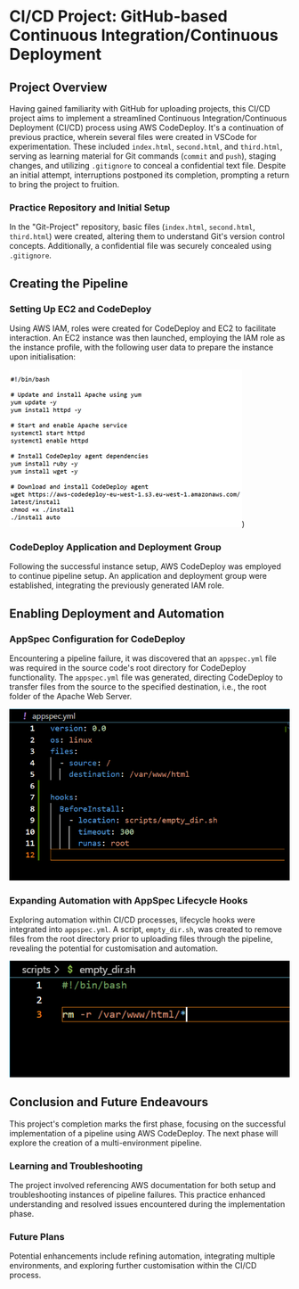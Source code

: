# CI/CD Project: GitHub-based Continuous Integration/Continuous Deployment

## Project Overview

Having gained familiarity with GitHub for uploading projects, this CI/CD project aims to implement a streamlined Continuous Integration/Continuous Deployment (CI/CD) process using AWS CodeDeploy. It's a continuation of previous practice, wherein several files were created in VSCode for experimentation. These included `index.html`, `second.html`, and `third.html`, serving as learning material for Git commands (`commit` and `push`), staging changes, and utilizing `.gitignore` to conceal a confidential text file. Despite an initial attempt, interruptions postponed its completion, prompting a return to bring the project to fruition.

### Practice Repository and Initial Setup

In the "Git-Project" repository, basic files (`index.html`, `second.html`, `third.html`) were created, altering them to understand Git's version control concepts. Additionally, a confidential file was securely concealed using `.gitignore`.

## Creating the Pipeline

### Setting Up EC2 and CodeDeploy

Using AWS IAM, roles were created for CodeDeploy and EC2 to facilitate interaction. An EC2 instance was then launched, employing the IAM role as the instance profile, with the following user data to prepare the instance upon initialisation:

![user data ec2](https://github.com/LeeDrew86/AWS-Projects/blob/main/CI-CD%20Project/user%20data.png))

### CodeDeploy Application and Deployment Group

Following the successful instance setup, AWS CodeDeploy was employed to continue pipeline setup. An application and deployment group were established, integrating the previously generated IAM role.

## Enabling Deployment and Automation

### AppSpec Configuration for CodeDeploy

Encountering a pipeline failure, it was discovered that an `appspec.yml` file was required in the source code's root directory for CodeDeploy functionality. The `appspec.yml` file was generated, directing CodeDeploy to transfer files from the source to the specified destination, i.e., the root folder of the Apache Web Server.

![AppSpec-CodeDeploy](https://github.com/LeeDrew86/AWS-Projects/blob/main/CI-CD%20Project/appspec.png)

### Expanding Automation with AppSpec Lifecycle Hooks

Exploring automation within CI/CD processes, lifecycle hooks were integrated into `appspec.yml`. A script, `empty_dir.sh`, was created to remove files from the root directory prior to uploading files through the pipeline, revealing the potential for customisation and automation.

![Lifecycle-Hooks-CodeDeploy](https://github.com/LeeDrew86/AWS-Projects/blob/main/CI-CD%20Project/bash.png)

## Conclusion and Future Endeavours

This project's completion marks the first phase, focusing on the successful implementation of a pipeline using AWS CodeDeploy. The next phase will explore the creation of a multi-environment pipeline.

### Learning and Troubleshooting

The project involved referencing AWS documentation for both setup and troubleshooting instances of pipeline failures. This practice enhanced understanding and resolved issues encountered during the implementation phase.

### Future Plans

Potential enhancements include refining automation, integrating multiple environments, and exploring further customisation within the CI/CD process.
